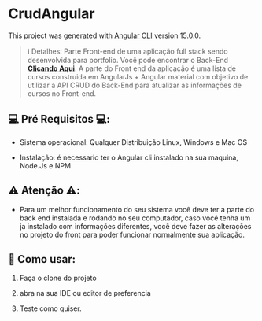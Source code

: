 # CrudAngular

This project was generated with [Angular CLI](https://github.com/angular/angular-cli) version 15.0.0.

> ℹ️ Detalhes: Parte Front-end de uma aplicação full stack sendo desenvolvida para portfolio. Você pode encontrar o Back-End [**Clicando Aqui**](https://github.com/BrunoSantos98/angular-spring-crud-back-end-). A parte do Front end da aplicação é uma lista de cursos construida em AngularJs + Angular material com objetivo de utilizar a API CRUD do Back-End para atualizar as informações de cursos no Front-end.

## 💻 Pré Requisitos 💻:

- Sistema operacional: Qualquer Distribuição Linux, Windows e Mac OS

- Instalação: é necessario ter o Angular cli instalado na sua maquina, Node.Js e NPM

## ⚠️ Atenção ⚠️:

- Para um melhor funcionamento do seu sistema você deve ter a parte do back end instalada e rodando no seu computador, caso você tenha um ja instalado com informações diferentes, você deve fazer as alterações no projeto do front para poder funcionar normalmente sua aplicação.

## 📃 Como usar:

  1. Faça o clone do projeto

  2. abra na sua IDE ou editor de preferencia

  3. Teste como quiser.
